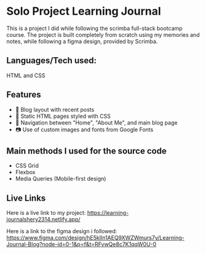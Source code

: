 # Solo Project Learning Journal
This is a project I did while following the scrimba full-stack bootcamp course.
The project is built completely from scratch using my memories and notes,
while following a figma design, provided by Scrimba.

## Languages/Tech used:
HTML and CSS

## Features
- 📝 Blog layout with recent posts
- 📄 Static HTML pages styled with CSS
- 🔗 Navigation between "Home", "About Me", and main blog page
- 📷 Use of custom images and fonts from Google Fonts

## Main methods I used for the source code

- CSS Grid
- Flexbox
- Media Queries (Mobile-first design)

## Live Links

Here is a live link to my project:
https://learning-journalshery2314.netlify.app/

Here is a link to the figma design i followed:
https://www.figma.com/design/hE5klIn1AEQ9XWZWmurs7y/Learning-Journal-Blog?node-id=0-1&p=f&t=RFvwQe8c7K1qqW0U-0
